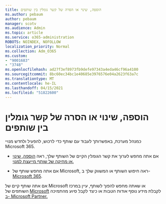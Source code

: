```yaml
---
title: הוספה, שינוי או הסרה של קשר גומלין בין שותפים
ms.author: pebaum
author: pebaum
manager: scotv
ms.audience: Admin
ms.topic: article
ms.service: o365-administration
ROBOTS: NOINDEX, NOFOLLOW
localization_priority: Normal
ms.collection: Adm_O365
ms.custom:
- "9001683"
- "3748"
ms.openlocfilehash: ad27f3ef8973fb9defe97343a4eda46cf96a4100
ms.sourcegitcommit: 8bc60ec34bc1e40685e3976576e04a2623f63a7c
ms.translationtype: MT
ms.contentlocale: he-IL
ms.lasthandoff: 04/15/2021
ms.locfileid: "51822600"
---
```

# <a name="add-change-or-remove-a-partner-relationship"></a>הוספה, שינוי או הסרה של קשר גומלין בין שותפים

כמנהל מערכת, באפשרותך לעבוד עם שותף כדי לרכוש, להפעיל ולחדש מנויי Microsoft 365. 

- אם אתה מחפש לערוך את קשר הגומלין הקיים של השותף שלך, ראה [הוספה, שינוי או מחיקה של שותף מייעצת למנוי.](https://docs.microsoft.com/microsoft-365/admin/misc/add-partner?view=o365-worldwide)

- אם אתה מחפש שותף של Microsoft, ראה חיפוש השותף או המשווק שלך ב- [Microsoft 365](https://docs.microsoft.com/microsoft-365/admin/manage/find-your-partner-or-reseller?view=o365-worldwide).

אם אתה שותף קיים של Microsoft או שאתה מחפש להפוך לשותף, עיין במרכז השותפים של [Microsoft](https://support.microsoft.com/help/4499930/partner-center-overview) לקבלת מידע נוסף אודות הטבות או כיצד לקבל סיוע מהתמיכה [ב- Microsoft Partner.](https://aka.ms/partnersupport)
